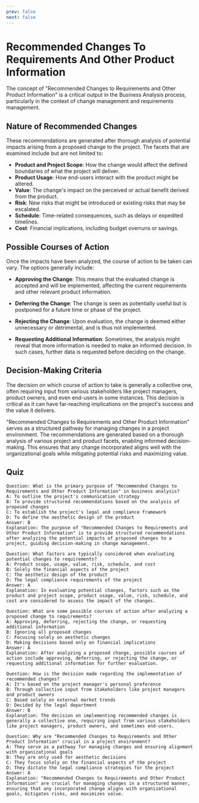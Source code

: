 ```yaml
---
prev: false
next: false
---
```


# Recommended Changes To Requirements And Other Product Information

The concept of "Recommended Changes to Requirements and Other Product Information" is a critical output in the Business Analysis process, particularly in the context of change management and requirements management.

## Nature of Recommended Changes

These recommendations are generated after thorough analysis of potential impacts arising from a proposed change to the project. The facets that are examined include but are not limited to:

- **Product and Project Scope**: How the change would affect the defined boundaries of what the project will deliver.
- **Product Usage**: How end-users interact with the product might be altered.
- **Value**: The change's impact on the perceived or actual benefit derived from the product.
- **Risk**: New risks that might be introduced or existing risks that may be escalated.
- **Schedule**: Time-related consequences, such as delays or expedited timelines.
- **Cost**: Financial implications, including budget overruns or savings.

## Possible Courses of Action

Once the impacts have been analyzed, the course of action to be taken can vary. The options generally include:

- **Approving the Change**: This means that the evaluated change is accepted and will be implemented, affecting the current requirements and other relevant product information.

- **Deferring the Change**: The change is seen as potentially useful but is postponed for a future time or phase of the project.

- **Rejecting the Change**: Upon evaluation, the change is deemed either unnecessary or detrimental, and is thus not implemented.

- **Requesting Additional Information**: Sometimes, the analysis might reveal that more information is needed to make an informed decision. In such cases, further data is requested before deciding on the change.

## Decision-Making Criteria

The decision on which course of action to take is generally a collective one, often requiring input from various stakeholders like project managers, product owners, and even end-users in some instances. This decision is critical as it can have far-reaching implications on the project's success and the value it delivers.

"Recommended Changes to Requirements and Other Product Information" serves as a structured pathway for managing changes in a project environment. The recommendations are generated based on a thorough analysis of various project and product facets, enabling informed decision-making. This ensures that any change incorporated aligns well with the organizational goals while mitigating potential risks and maximizing value.

## Quiz

```quiz
Question: What is the primary purpose of "Recommended Changes to Requirements and Other Product Information" in business analysis?
A: To outline the project's communication strategy
B: To provide structured recommendations based on the analysis of proposed changes
C: To establish the project's legal and compliance framework
D: To define the aesthetic design of the product
Answer: B
Explanation: The purpose of "Recommended Changes to Requirements and Other Product Information" is to provide structured recommendations after analyzing the potential impacts of proposed changes to a project, guiding decision-making in change management.

Question: What factors are typically considered when evaluating potential changes to requirements?
A: Product scope, usage, value, risk, schedule, and cost
B: Solely the financial aspects of the project
C: The aesthetic design of the product
D: The legal compliance requirements of the project
Answer: A
Explanation: In evaluating potential changes, factors such as the product and project scope, product usage, value, risk, schedule, and cost are considered to assess the impact of the changes.

Question: What are some possible courses of action after analyzing a proposed change to requirements?
A: Approving, deferring, rejecting the change, or requesting additional information
B: Ignoring all proposed changes
C: Focusing solely on aesthetic changes
D: Making decisions based only on financial implications
Answer: A
Explanation: After analyzing a proposed change, possible courses of action include approving, deferring, or rejecting the change, or requesting additional information for further evaluation.

Question: How is the decision made regarding the implementation of recommended changes?
A: It's based on the project manager's personal preference
B: Through collective input from stakeholders like project managers and product owners
C: Based solely on external market trends
D: Decided by the legal department
Answer: B
Explanation: The decision on implementing recommended changes is generally a collective one, requiring input from various stakeholders like project managers, product owners, and sometimes end-users.

Question: Why are "Recommended Changes to Requirements and Other Product Information" crucial in a project environment?
A: They serve as a pathway for managing changes and ensuring alignment with organizational goals
B: They are only used for aesthetic decisions
C: They focus solely on the financial aspects of the project
D: They dictate the legal compliance strategies for the project
Answer: A
Explanation: "Recommended Changes to Requirements and Other Product Information" are crucial for managing changes in a structured manner, ensuring that any incorporated change aligns with organizational goals, mitigates risks, and maximizes value.
```
